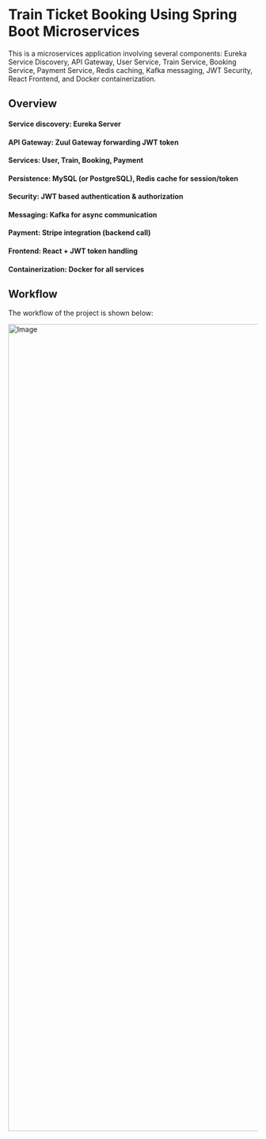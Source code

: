 # Train Ticket Booking Using Spring Boot Microservices



This is a microservices application involving several components: Eureka Service Discovery, API Gateway, User Service, Train Service, Booking Service, Payment Service, Redis caching, Kafka messaging, JWT Security, React Frontend, and Docker containerization. 


## Overview

#### Service discovery: Eureka Server
#### API Gateway: Zuul Gateway forwarding JWT token
#### Services: User, Train, Booking, Payment
#### Persistence: MySQL (or PostgreSQL), Redis cache for session/token
#### Security: JWT based authentication & authorization
#### Messaging: Kafka for async communication
#### Payment: Stripe integration (backend call)
#### Frontend: React + JWT token handling
#### Containerization: Docker for all services












## Workflow
The workflow of the project is shown below:

<img width="3840" height="1627" alt="Image" src="https://github.com/user-attachments/assets/5ddc05c8-1780-4813-b5c2-8b6877adba06" />
